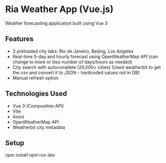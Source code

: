 # Ria Weather App (Vue.js)

Weather forecasting application built using Vue 3

## Features

- 3 preloaded city tabs: Rio de Janeiro, Beijing, Los Angeles
- Real-time 5-day and hourly forecast using OpenWeatherMap API (can change to more or less number of days/hours as needed)
- City search with autocomplete (20,000+ cities) (Used weatherbit to get the csv and convert it to JSON - hardcoded values not in DB)
- Manual refresh option

## Technologies Used

- Vue 3 (Composition API)
- Vite
- Axios
- OpenWeatherMap API
- Weatherbit city metadata

## Setup

npm install
npm run dev
